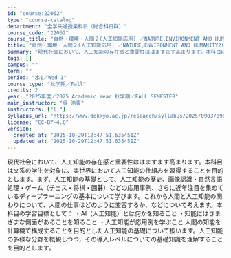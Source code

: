 ```yaml
---
id: "course:22062"
type: "course-catalog"
department: "全学共通授業科目（総合科目群）"
course_code: "22062"
course_title: "自然・環境・人間２(人工知能応用) ／NATURE,ENVIRONMENT AND HUMANITY2(APPLICATIONS OF ARTIFICIAL INTELLIGENCE)"
title: "自然・環境・人間２(人工知能応用) ／NATURE,ENVIRONMENT AND HUMANITY2(APPLICATIONS OF ARTIFICIAL INTELLIGENCE)"
summary: "現代社会において、人工知能の存在感と重要性ははますます高まります。本科目は文系の学生を対象に、実世界において人工知能の仕組みを習得することを目的とします。まず、人工知能の基礎として、人工知能の歴史、画像認識・自然言語処理・ゲーム（チェス・将…"
tags: []
campus: ""
term: ""
period: "水1／Wed 1"
course_type: "秋学期／Fall"
credits: 2
year: "2025年度／2025 Academic Year 秋学期／FALL SEMESTER"
main_instructor: "呉 浩東"
instructors: ["[]"]
syllabus_url: "https://www.dokkyo.ac.jp/research/syllabus/2025/0903/0903_22062_ja_JP.html"
license: "CC-BY-4.0"
version:
  created_at: "2025-10-29T12:47:51.635451Z"
  updated_at: "2025-10-29T12:47:51.635451Z"
---
```

現代社会において、人工知能の存在感と重要性ははますます高まります。本科目は文系の学生を対象に、実世界において人工知能の仕組みを習得することを目的とします。まず、人工知能の基礎として、人工知能の歴史、画像認識・自然言語処理・ゲーム（チェス・将棋・囲碁）などの応用事例、さらに近年注目を集めているディープラーニングの基本について学びます。これから人間と人工知能の関わりについて、人間の仕事はどのように変容するか、などについて考えます。本科目の学習目標として： ・AI（人工知能）とは何かを知ること ・知能にはさまざまな側面があることを知ること ・人工知能が応用例を学ぶこと 人間の知能を計算機で構成することを目的とした人工知能の基礎について扱います。人工知能の多様な分野を概観しつつ，その導入レベルについての基礎知識を理解することを目的とします。

